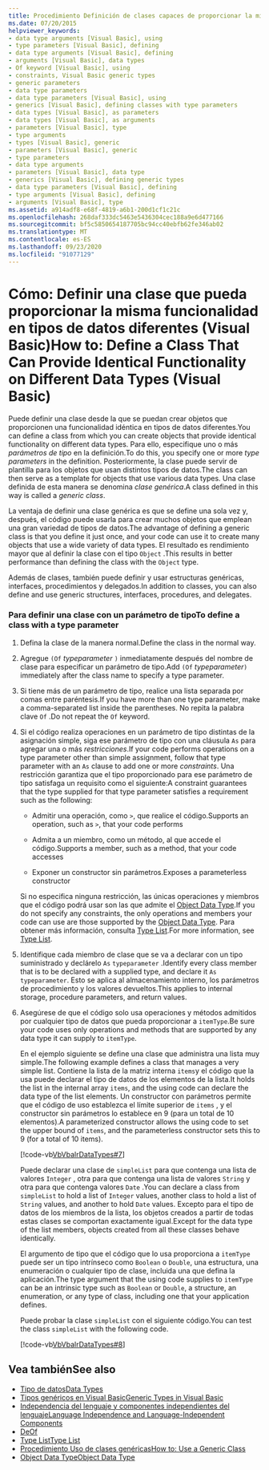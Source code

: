 ```yaml
---
title: Procedimiento Definición de clases capaces de proporcionar la misma funcionalidad en tipos de datos diferentes
ms.date: 07/20/2015
helpviewer_keywords:
- data type arguments [Visual Basic], using
- type parameters [Visual Basic], defining
- data type arguments [Visual Basic], defining
- arguments [Visual Basic], data types
- Of keyword [Visual Basic], using
- constraints, Visual Basic generic types
- generic parameters
- data type parameters
- data type parameters [Visual Basic], using
- generics [Visual Basic], defining classes with type parameters
- data types [Visual Basic], as parameters
- data types [Visual Basic], as arguments
- parameters [Visual Basic], type
- type arguments
- types [Visual Basic], generic
- parameters [Visual Basic], generic
- type parameters
- data type arguments
- parameters [Visual Basic], data type
- generics [Visual Basic], defining generic types
- data type parameters [Visual Basic], defining
- type arguments [Visual Basic], defining
- arguments [Visual Basic], type
ms.assetid: a914adf8-e68f-4819-a6b1-200d1cf1c21c
ms.openlocfilehash: 268daf333dc5463e5436304cec188a9e6d477166
ms.sourcegitcommit: bf5c5850654187705bc94cc40ebfb62fe346ab02
ms.translationtype: MT
ms.contentlocale: es-ES
ms.lasthandoff: 09/23/2020
ms.locfileid: "91077129"
---
```

# <a name="how-to-define-a-class-that-can-provide-identical-functionality-on-different-data-types-visual-basic"></a><span data-ttu-id="73a6e-102">Cómo: Definir una clase que pueda proporcionar la misma funcionalidad en tipos de datos diferentes (Visual Basic)</span><span class="sxs-lookup"><span data-stu-id="73a6e-102">How to: Define a Class That Can Provide Identical Functionality on Different Data Types (Visual Basic)</span></span>

<span data-ttu-id="73a6e-103">Puede definir una clase desde la que se puedan crear objetos que proporcionen una funcionalidad idéntica en tipos de datos diferentes.</span><span class="sxs-lookup"><span data-stu-id="73a6e-103">You can define a class from which you can create objects that provide identical functionality on different data types.</span></span> <span data-ttu-id="73a6e-104">Para ello, especifique uno o más *parámetros de tipo* en la definición.</span><span class="sxs-lookup"><span data-stu-id="73a6e-104">To do this, you specify one or more *type parameters* in the definition.</span></span> <span data-ttu-id="73a6e-105">Posteriormente, la clase puede servir de plantilla para los objetos que usan distintos tipos de datos.</span><span class="sxs-lookup"><span data-stu-id="73a6e-105">The class can then serve as a template for objects that use various data types.</span></span> <span data-ttu-id="73a6e-106">Una clase definida de esta manera se denomina *clase genérica*.</span><span class="sxs-lookup"><span data-stu-id="73a6e-106">A class defined in this way is called a *generic class*.</span></span>  
  
 <span data-ttu-id="73a6e-107">La ventaja de definir una clase genérica es que se define una sola vez y, después, el código puede usarla para crear muchos objetos que emplean una gran variedad de tipos de datos.</span><span class="sxs-lookup"><span data-stu-id="73a6e-107">The advantage of defining a generic class is that you define it just once, and your code can use it to create many objects that use a wide variety of data types.</span></span> <span data-ttu-id="73a6e-108">El resultado es rendimiento mayor que al definir la clase con el tipo `Object` .</span><span class="sxs-lookup"><span data-stu-id="73a6e-108">This results in better performance than defining the class with the `Object` type.</span></span>  
  
 <span data-ttu-id="73a6e-109">Además de clases, también puede definir y usar estructuras genéricas, interfaces, procedimientos y delegados.</span><span class="sxs-lookup"><span data-stu-id="73a6e-109">In addition to classes, you can also define and use generic structures, interfaces, procedures, and delegates.</span></span>  
  
### <a name="to-define-a-class-with-a-type-parameter"></a><span data-ttu-id="73a6e-110">Para definir una clase con un parámetro de tipo</span><span class="sxs-lookup"><span data-stu-id="73a6e-110">To define a class with a type parameter</span></span>  
  
1. <span data-ttu-id="73a6e-111">Defina la clase de la manera normal.</span><span class="sxs-lookup"><span data-stu-id="73a6e-111">Define the class in the normal way.</span></span>  
  
2. <span data-ttu-id="73a6e-112">Agregue `(Of` *typeparameter* `)` inmediatamente después del nombre de clase para especificar un parámetro de tipo.</span><span class="sxs-lookup"><span data-stu-id="73a6e-112">Add `(Of` *typeparameter*`)` immediately after the class name to specify a type parameter.</span></span>  
  
3. <span data-ttu-id="73a6e-113">Si tiene más de un parámetro de tipo, realice una lista separada por comas entre paréntesis.</span><span class="sxs-lookup"><span data-stu-id="73a6e-113">If you have more than one type parameter, make a comma-separated list inside the parentheses.</span></span> <span data-ttu-id="73a6e-114">No repita la palabra clave `Of` .</span><span class="sxs-lookup"><span data-stu-id="73a6e-114">Do not repeat the `Of` keyword.</span></span>  
  
4. <span data-ttu-id="73a6e-115">Si el código realiza operaciones en un parámetro de tipo distintas de la asignación simple, siga ese parámetro de tipo con una cláusula `As` para agregar una o más *restricciones*.</span><span class="sxs-lookup"><span data-stu-id="73a6e-115">If your code performs operations on a type parameter other than simple assignment, follow that type parameter with an `As` clause to add one or more *constraints*.</span></span> <span data-ttu-id="73a6e-116">Una restricción garantiza que el tipo proporcionado para ese parámetro de tipo satisfaga un requisito como el siguiente:</span><span class="sxs-lookup"><span data-stu-id="73a6e-116">A constraint guarantees that the type supplied for that type parameter satisfies a requirement such as the following:</span></span>  
  
    - <span data-ttu-id="73a6e-117">Admitir una operación, como `>`, que realice el código.</span><span class="sxs-lookup"><span data-stu-id="73a6e-117">Supports an operation, such as `>`, that your code performs</span></span>  
  
    - <span data-ttu-id="73a6e-118">Admita a un miembro, como un método, al que accede el código.</span><span class="sxs-lookup"><span data-stu-id="73a6e-118">Supports a member, such as a method, that your code accesses</span></span>  
  
    - <span data-ttu-id="73a6e-119">Exponer un constructor sin parámetros.</span><span class="sxs-lookup"><span data-stu-id="73a6e-119">Exposes a parameterless constructor</span></span>  
  
     <span data-ttu-id="73a6e-120">Si no especifica ninguna restricción, las únicas operaciones y miembros que el código podrá usar son las que admite el [Object Data Type](../../../language-reference/data-types/object-data-type.md).</span><span class="sxs-lookup"><span data-stu-id="73a6e-120">If you do not specify any constraints, the only operations and members your code can use are those supported by the [Object Data Type](../../../language-reference/data-types/object-data-type.md).</span></span> <span data-ttu-id="73a6e-121">Para obtener más información, consulta [Type List](../../../language-reference/statements/type-list.md).</span><span class="sxs-lookup"><span data-stu-id="73a6e-121">For more information, see [Type List](../../../language-reference/statements/type-list.md).</span></span>  
  
5. <span data-ttu-id="73a6e-122">Identifique cada miembro de clase que se va a declarar con un tipo suministrado y declárelo `As` `typeparameter` .</span><span class="sxs-lookup"><span data-stu-id="73a6e-122">Identify every class member that is to be declared with a supplied type, and declare it `As` `typeparameter`.</span></span> <span data-ttu-id="73a6e-123">Esto se aplica al almacenamiento interno, los parámetros de procedimiento y los valores devueltos.</span><span class="sxs-lookup"><span data-stu-id="73a6e-123">This applies to internal storage, procedure parameters, and return values.</span></span>  
  
6. <span data-ttu-id="73a6e-124">Asegúrese de que el código solo usa operaciones y métodos admitidos por cualquier tipo de datos que pueda proporcionar a `itemType`.</span><span class="sxs-lookup"><span data-stu-id="73a6e-124">Be sure your code uses only operations and methods that are supported by any data type it can supply to `itemType`.</span></span>  
  
     <span data-ttu-id="73a6e-125">En el ejemplo siguiente se define una clase que administra una lista muy simple.</span><span class="sxs-lookup"><span data-stu-id="73a6e-125">The following example defines a class that manages a very simple list.</span></span> <span data-ttu-id="73a6e-126">Contiene la lista de la matriz interna `items`y el código que la usa puede declarar el tipo de datos de los elementos de la lista.</span><span class="sxs-lookup"><span data-stu-id="73a6e-126">It holds the list in the internal array `items`, and the using code can declare the data type of the list elements.</span></span> <span data-ttu-id="73a6e-127">Un constructor con parámetros permite que el código de uso establezca el límite superior de `items` , y el constructor sin parámetros lo establece en 9 (para un total de 10 elementos).</span><span class="sxs-lookup"><span data-stu-id="73a6e-127">A parameterized constructor allows the using code to set the upper bound of `items`, and the parameterless constructor sets this to 9 (for a total of 10 items).</span></span>  
  
     [!code-vb[VbVbalrDataTypes#7](~/samples/snippets/visualbasic/VS_Snippets_VBCSharp/VbVbalrDataTypes/VB/Class1.vb#7)]  
  
     <span data-ttu-id="73a6e-128">Puede declarar una clase de `simpleList` para que contenga una lista de valores `Integer` , otra para que contenga una lista de valores `String` y otra para que contenga valores `Date` .</span><span class="sxs-lookup"><span data-stu-id="73a6e-128">You can declare a class from `simpleList` to hold a list of `Integer` values, another class to hold a list of `String` values, and another to hold `Date` values.</span></span> <span data-ttu-id="73a6e-129">Excepto para el tipo de datos de los miembros de la lista, los objetos creados a partir de todas estas clases se comportan exactamente igual.</span><span class="sxs-lookup"><span data-stu-id="73a6e-129">Except for the data type of the list members, objects created from all these classes behave identically.</span></span>  
  
     <span data-ttu-id="73a6e-130">El argumento de tipo que el código que lo usa proporciona a `itemType` puede ser un tipo intrínseco como `Boolean` o `Double`, una estructura, una enumeración o cualquier tipo de clase, incluida una que defina la aplicación.</span><span class="sxs-lookup"><span data-stu-id="73a6e-130">The type argument that the using code supplies to `itemType` can be an intrinsic type such as `Boolean` or `Double`, a structure, an enumeration, or any type of class, including one that your application defines.</span></span>  
  
     <span data-ttu-id="73a6e-131">Puede probar la clase `simpleList` con el siguiente código.</span><span class="sxs-lookup"><span data-stu-id="73a6e-131">You can test the class `simpleList` with the following code.</span></span>  
  
     [!code-vb[VbVbalrDataTypes#8](~/samples/snippets/visualbasic/VS_Snippets_VBCSharp/VbVbalrDataTypes/VB/Class1.vb#8)]  
  
## <a name="see-also"></a><span data-ttu-id="73a6e-132">Vea también</span><span class="sxs-lookup"><span data-stu-id="73a6e-132">See also</span></span>

- [<span data-ttu-id="73a6e-133">Tipo de datos</span><span class="sxs-lookup"><span data-stu-id="73a6e-133">Data Types</span></span>](index.md)
- [<span data-ttu-id="73a6e-134">Tipos genéricos en Visual Basic</span><span class="sxs-lookup"><span data-stu-id="73a6e-134">Generic Types in Visual Basic</span></span>](generic-types.md)
- [<span data-ttu-id="73a6e-135">Independencia del lenguaje y componentes independientes del lenguaje</span><span class="sxs-lookup"><span data-stu-id="73a6e-135">Language Independence and Language-Independent Components</span></span>](../../../../standard/language-independence-and-language-independent-components.md)
- [<span data-ttu-id="73a6e-136">De</span><span class="sxs-lookup"><span data-stu-id="73a6e-136">Of</span></span>](../../../language-reference/statements/of-clause.md)
- [<span data-ttu-id="73a6e-137">Type List</span><span class="sxs-lookup"><span data-stu-id="73a6e-137">Type List</span></span>](../../../language-reference/statements/type-list.md)
- [<span data-ttu-id="73a6e-138">Procedimiento Uso de clases genéricas</span><span class="sxs-lookup"><span data-stu-id="73a6e-138">How to: Use a Generic Class</span></span>](how-to-use-a-generic-class.md)
- [<span data-ttu-id="73a6e-139">Object Data Type</span><span class="sxs-lookup"><span data-stu-id="73a6e-139">Object Data Type</span></span>](../../../language-reference/data-types/object-data-type.md)
